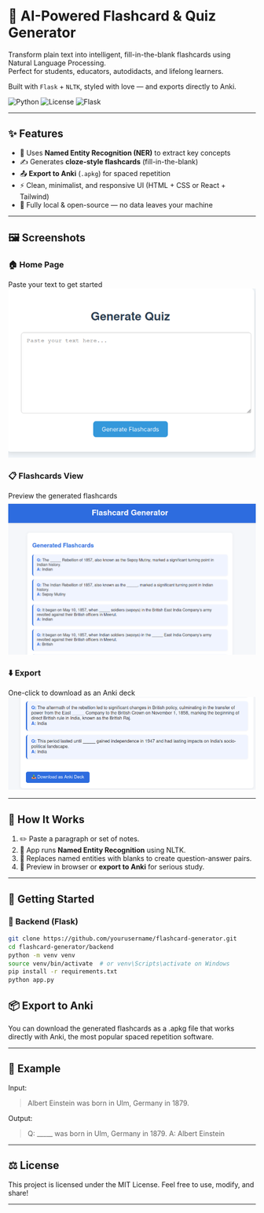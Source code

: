 # 🧠 AI-Powered Flashcard & Quiz Generator

Transform plain text into intelligent, fill-in-the-blank flashcards using Natural Language Processing.  
Perfect for students, educators, autodidacts, and lifelong learners.

Built with `Flask` + `NLTK`, styled with love — and exports directly to Anki.

![Python](https://img.shields.io/badge/Python-3.8%2B-blue?logo=python)
![License](https://img.shields.io/badge/License-MIT-green)
![Flask](https://img.shields.io/badge/Flask-Web%20App-ff69b4)

---

## ✨ Features

- 🎯 Uses **Named Entity Recognition (NER)** to extract key concepts
- ✍️ Generates **cloze-style flashcards** (fill-in-the-blank)
- 📤 **Export to Anki** (`.apkg`) for spaced repetition
- ⚡ Clean, minimalist, and responsive UI (HTML + CSS or React + Tailwind)
- 🧩 Fully local & open-source — no data leaves your machine

---

## 🖼️ Screenshots

### 🏠 Home Page
Paste your text to get started  
<img src="1.png" alt="Home" width="600"/>

### 📋 Flashcards View
Preview the generated flashcards  
<img src="2.png" alt="Flashcards" width="600"/>

### ⬇️ Export
One-click to download as an Anki deck  
<img src="3.png" alt="Download" width="600"/>

---

## 🧠 How It Works

1. ✏️ Paste a paragraph or set of notes.
2. 🧠 App runs **Named Entity Recognition** using NLTK.
3. 🧩 Replaces named entities with blanks to create question-answer pairs.
4. 🎴 Preview in browser or **export to Anki** for serious study.

---

## 🚀 Getting Started

### 🧰 Backend (Flask)

```bash
git clone https://github.com/yourusername/flashcard-generator.git
cd flashcard-generator/backend
python -m venv venv
source venv/bin/activate  # or venv\Scripts\activate on Windows
pip install -r requirements.txt
python app.py

```

## 📦 Export to Anki

You can download the generated flashcards as a .apkg file that works directly with Anki, the most popular spaced repetition software.


---

## 🧠 Example

Input:

> Albert Einstein was born in Ulm, Germany in 1879.



Output:

> Q: _____ was born in Ulm, Germany in 1879.
A: Albert Einstein


---

## ⚖️ License

This project is licensed under the MIT License.
Feel free to use, modify, and share!


---
